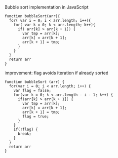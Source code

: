 Bubble sort implementation in JavaScript

```
function bubbleSort(arr){
  for( var i = 0; i < arr.length; i++){
    for( var k = 0; k < arr.length; k++){
      if( arr[k] > arr[k + 1]) {
        var tmp = arr[k];
        arr[k] = arr[k + 1];
        arr[k + 1] = tmp;
      }
    }
  }
  return arr
}
```

improvement: flag avoids iteration if already sorted

```
function bubbleSort (arr) {
  for(var i = 0; i < arr.length; i++) {
    var flag = false;
    for(var k = 0; k < arr.length - i - 1; k++) {
      if(arr[k] > arr[k + 1]) {
        var tmp = arr[k];
        arr[k] = arr[k + 1];
        arr[k + 1] = tmp;
        flag = true;
      }
    }
    if(!flag) {
      break;
    }
  }
  return arr
}
```